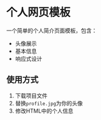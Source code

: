 # 个人网页模板

一个简单的个人简介页面模板，包含：

- 头像展示
- 基本信息
- 响应式设计

## 使用方式
1. 下载项目文件
2. 替换`profile.jpg`为你的头像
3. 修改HTML中的个人信息
